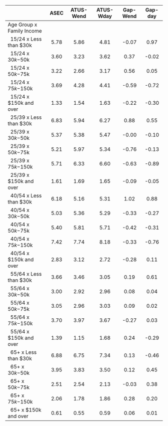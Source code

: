 
|                      |         ASEC |    ATUS-Wend |    ATUS-Wday |     Gap-Wend |      Gap-day |
| -------------------- | :----------: | :----------: | :----------: | :----------: | :----------: |
| Age Group x Family Income |              |              |              |              |              |
| &nbsp;&nbsp;15/24 x Less than $30k |         5.78 |         5.86 |         4.81 |        -0.07 |         0.97 |
| &nbsp;&nbsp;15/24 x $30k-$50k |         3.60 |         3.23 |         3.62 |         0.37 |        -0.02 |
| &nbsp;&nbsp;15/24 x $50k-$75k |         3.22 |         2.66 |         3.17 |         0.56 |         0.05 |
| &nbsp;&nbsp;15/24 x $75k-$150k |         3.69 |         4.28 |         4.41 |        -0.59 |        -0.72 |
| &nbsp;&nbsp;15/24 x $150k and over |         1.33 |         1.54 |         1.63 |        -0.22 |        -0.30 |
| &nbsp;&nbsp;25/39 x Less than $30k |         6.83 |         5.94 |         6.27 |         0.88 |         0.55 |
| &nbsp;&nbsp;25/39 x $30k-$50k |         5.37 |         5.38 |         5.47 |        -0.00 |        -0.10 |
| &nbsp;&nbsp;25/39 x $50k-$75k |         5.21 |         5.97 |         5.34 |        -0.76 |        -0.13 |
| &nbsp;&nbsp;25/39 x $75k-$150k |         5.71 |         6.33 |         6.60 |        -0.63 |        -0.89 |
| &nbsp;&nbsp;25/39 x $150k and over |         1.61 |         1.69 |         1.65 |        -0.09 |        -0.05 |
| &nbsp;&nbsp;40/54 x Less than $30k |         6.18 |         5.16 |         5.31 |         1.02 |         0.88 |
| &nbsp;&nbsp;40/54 x $30k-$50k |         5.03 |         5.36 |         5.29 |        -0.33 |        -0.27 |
| &nbsp;&nbsp;40/54 x $50k-$75k |         5.40 |         5.81 |         5.71 |        -0.42 |        -0.31 |
| &nbsp;&nbsp;40/54 x $75k-$150k |         7.42 |         7.74 |         8.18 |        -0.33 |        -0.76 |
| &nbsp;&nbsp;40/54 x $150k and over |         2.83 |         3.12 |         2.72 |        -0.28 |         0.11 |
| &nbsp;&nbsp;55/64 x Less than $30k |         3.66 |         3.46 |         3.05 |         0.19 |         0.61 |
| &nbsp;&nbsp;55/64 x $30k-$50k |         3.00 |         2.92 |         2.96 |         0.08 |         0.04 |
| &nbsp;&nbsp;55/64 x $50k-$75k |         3.05 |         2.96 |         3.03 |         0.09 |         0.02 |
| &nbsp;&nbsp;55/64 x $75k-$150k |         3.70 |         3.97 |         3.67 |        -0.27 |         0.03 |
| &nbsp;&nbsp;55/64 x $150k and over |         1.39 |         1.15 |         1.68 |         0.24 |        -0.29 |
| &nbsp;&nbsp;65+ x Less than $30k |         6.88 |         6.75 |         7.34 |         0.13 |        -0.46 |
| &nbsp;&nbsp;65+ x $30k-$50k |         3.95 |         3.83 |         3.50 |         0.12 |         0.45 |
| &nbsp;&nbsp;65+ x $50k-$75k |         2.51 |         2.54 |         2.13 |        -0.03 |         0.38 |
| &nbsp;&nbsp;65+ x $75k-$150k |         2.06 |         1.78 |         1.86 |         0.28 |         0.20 |
| &nbsp;&nbsp;65+ x $150k and over |         0.61 |         0.55 |         0.59 |         0.06 |         0.01 |


